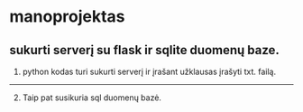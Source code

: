 # manoprojektas
## sukurti serverį su flask ir sqlite duomenų baze.

1. python kodas turi sukurti serverį ir įrašant užklausas įrašyti txt. failą.

*********
2. Taip pat susikuria sql duomenų bazė.
